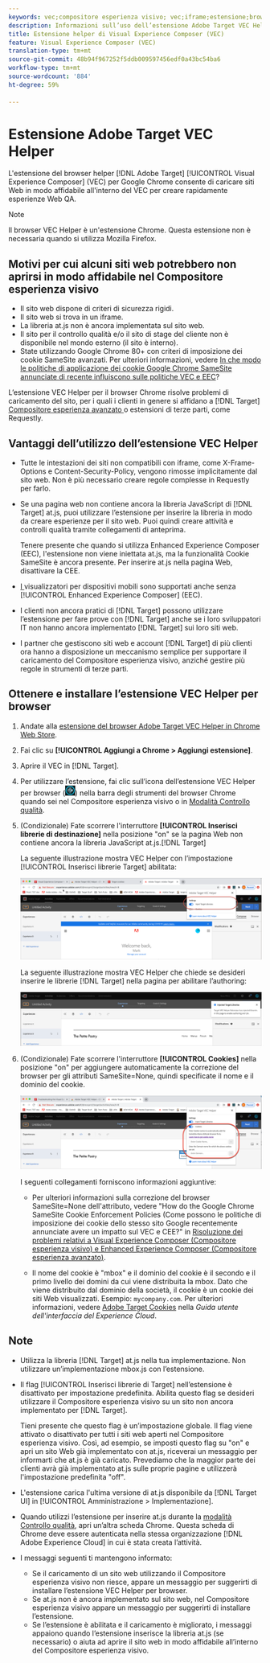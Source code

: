```yaml
---
keywords: vec;compositore esperienza visivo; vec;iframe;estensione;browser
description: Informazioni sull’uso dell’estensione Adobe Target VEC Helper per il browser per caricare i siti web in modo affidabile all’interno del Compositore esperienza visivo per creare ed effettuare il controllo qualità sulle esperienze.
title: Estensione helper di Visual Experience Composer (VEC)
feature: Visual Experience Composer (VEC)
translation-type: tm+mt
source-git-commit: 48b94f967252f5ddb009597456edf0a43bc54ba6
workflow-type: tm+mt
source-wordcount: '884'
ht-degree: 59%

---
```



# Estensione Adobe Target VEC Helper

L&#39;estensione del browser helper [!DNL Adobe Target] [!UICONTROL Visual Experience Composer] (VEC) per Google Chrome consente di caricare siti Web in modo affidabile all&#39;interno del VEC per creare rapidamente esperienze Web QA.

>[!NOTE]
>
>Il browser VEC Helper è un&#39;estensione Chrome. Questa estensione non è necessaria quando si utilizza Mozilla Firefox.

## Motivi per cui alcuni siti web potrebbero non aprirsi in modo affidabile nel Compositore esperienza visivo

* Il sito web dispone di criteri di sicurezza rigidi.
* Il sito web si trova in un iframe.
* La libreria at.js non è ancora implementata sul sito web.
* Il sito per il controllo qualità e/o il sito di stage del cliente non è disponibile nel mondo esterno (il sito è interno).
* State utilizzando Google Chrome 80+ con criteri di imposizione dei cookie SameSite avanzati. Per ulteriori informazioni, vedere [In che modo le politiche di applicazione dei cookie Google Chrome SameSite annunciate di recente influiscono sulle politiche VEC e EEC](/help/c-experiences/c-visual-experience-composer/r-troubleshoot-composer/issues-related-to-the-visual-experience-composer-vec-and-enhanced-experience-composer-eec.md#samesite)?

L’estensione VEC Helper per il browser Chrome risolve problemi di caricamento del sito, per i quali i clienti in genere si affidano a [!DNL Target] [Compositore esperienza avanzato ](/help/administrating-target/visual-experience-composer-set-up.md#eec) o estensioni di terze parti, come Requestly.

## Vantaggi dell’utilizzo dell’estensione VEC Helper

* Tutte le intestazioni dei siti non compatibili con iframe, come X-Frame-Options e Content-Security-Policy, vengono rimosse implicitamente dal sito web. Non è più necessario creare regole complesse in Requestly per farlo.
* Se una pagina web non contiene ancora la libreria JavaScript di [!DNL Target] at.js, puoi utilizzare l’estensione per inserire la libreria in modo da creare esperienze per il sito web. Puoi quindi creare attività e controlli qualità tramite collegamenti di anteprima.

   Tenere presente che quando si utilizza Enhanced Experience Composer (EEC), l&#39;estensione non viene iniettata at.js, ma la funzionalità Cookie SameSite è ancora presente. Per inserire at.js nella pagina Web, disattivare la CEE.

* [I ](/help/c-experiences/c-visual-experience-composer/mobile-viewports.md) visualizzatori per dispositivi mobili sono supportati anche senza  [!UICONTROL Enhanced Experience Composer] (EEC).
* I clienti non ancora pratici di [!DNL Target] possono utilizzare l’estensione per fare prove con [!DNL Target] anche se i loro sviluppatori IT non hanno ancora implementato [!DNL Target] sui loro siti web.
* I partner che gestiscono siti web e account [!DNL Target] di più clienti ora hanno a disposizione un meccanismo semplice per supportare il caricamento del Compositore esperienza visivo, anziché gestire più regole in strumenti di terze parti.

## Ottenere e installare l’estensione VEC Helper per browser

1. Andate alla [ estensione del browser Adobe Target VEC Helper in Chrome Web Store](https://chrome.google.com/webstore/detail/adobe-target-vec-helper/ggjpideecfnbipkacplkhhaflkdjagak).
1. Fai clic su **[!UICONTROL Aggiungi a Chrome > Aggiungi estensione]**.
1. Aprire il VEC in [!DNL Target].
1. Per utilizzare l’estensione, fai clic sull’icona dell’estensione VEC Helper per browser (![icona di VEC Helper](/help/c-experiences/c-visual-experience-composer/r-troubleshoot-composer/assets/vec-help-extension.png)) nella barra degli strumenti del browser Chrome quando sei nel Compositore esperienza visivo o in [Modalità Controllo qualità](/help/c-activities/c-activity-qa/activity-qa.md).
1. (Condizionale) Fate scorrere l&#39;interruttore **[!UICONTROL Inserisci librerie di destinazione]** nella posizione &quot;on&quot; se la pagina Web non contiene ancora la libreria JavaScript at.js.[!DNL Target]

   La seguente illustrazione mostra VEC Helper con l’impostazione [!UICONTROL Inserisci librerie Target] abilitata:

   ![VEC Helper 1](/help/c-experiences/c-visual-experience-composer/r-troubleshoot-composer/assets/vec-help-extension-1.png)

   La seguente illustrazione mostra VEC Helper che chiede se desideri inserire le librerie [!DNL Target] nella pagina per abilitare l’authoring:

   ![VEC Helper 2](/help/c-experiences/c-visual-experience-composer/r-troubleshoot-composer/assets/vec-helper.png)

1. (Condizionale) Fate scorrere l&#39;interruttore **[!UICONTROL Cookies]** nella posizione &quot;on&quot; per aggiungere automaticamente la correzione del browser per gli attributi SameSite=None, quindi specificate il nome e il dominio del cookie.

   ![I cookie si attivano nell&#39;estensione del supporto VEC](/help/c-experiences/c-visual-experience-composer/r-troubleshoot-composer/assets/cookies-vec-helper.png)

   I seguenti collegamenti forniscono informazioni aggiuntive:

   * Per ulteriori informazioni sulla correzione del browser SameSite=None dell&#39;attributo, vedere &quot;How do the Google Chrome SameSite Cookie Enforcement Policies (Come possono le politiche di imposizione dei cookie dello stesso sito Google recentemente annunciate avere un impatto sul VEC e CEE?&quot; in [Risoluzione dei problemi relativi a Visual Experience Composer (Compositore esperienza visivo) e Enhanced Experience Composer (Compositore esperienza avanzato)](/help/c-experiences/c-visual-experience-composer/r-troubleshoot-composer/issues-related-to-the-visual-experience-composer-vec-and-enhanced-experience-composer-eec.md#samesite).

   * Il nome del cookie è &quot;mbox&quot; e il dominio del cookie è il secondo e il primo livello dei domini da cui viene distribuita la mbox. Dato che viene distribuito dal dominio della società, il cookie è un cookie dei siti Web visualizzati. Esempio: `mycompany.com`. Per ulteriori informazioni, vedere [ Adobe Target Cookies](https://experienceleague.adobe.com/docs/core-services/interface/ec-cookies/cookies-target.html) nella *Guida utente dell&#39;interfaccia del Experience Cloud*.

## Note

* Utilizza la libreria [!DNL Target] at.js nella tua implementazione. Non utilizzare un’implementazione mbox.js con l’estensione.
* Il flag [!UICONTROL Inserisci librerie di Target] nell’estensione è disattivato per impostazione predefinita. Abilita questo flag se desideri utilizzare il Compositore esperienza visivo su un sito non ancora implementato per [!DNL Target].

   Tieni presente che questo flag è un’impostazione globale. Il flag viene attivato o disattivato per tutti i siti web aperti nel Compositore esperienza visivo. Così, ad esempio, se imposti questo flag su &quot;on&quot; e apri un sito Web già implementato con at.js, riceverai un messaggio per informarti che at.js è già caricato. Prevediamo che la maggior parte dei clienti avrà già implementato at.js sulle proprie pagine e utilizzerà l&#39;impostazione predefinita &quot;off&quot;.

* L&#39;estensione carica l&#39;ultima versione di at.js disponibile da [!DNL Target UI] in [!UICONTROL Amministrazione > Implementazione].
* Quando utilizzi l’estensione per inserire at.js durante la [modalità Controllo qualità](/help/c-activities/c-activity-qa/activity-qa.md), apri un’altra scheda Chrome. Questa scheda di Chrome deve essere autenticata nella stessa organizzazione [!DNL Adobe Experience Cloud] in cui è stata creata l’attività.
* I messaggi seguenti ti mantengono informato:

   * Se il caricamento di un sito web utilizzando il Compositore esperienza visivo non riesce, appare un messaggio per suggerirti di installare l’estensione VEC Helper per browser.
   * Se at.js non è ancora implementato sul sito web, nel Compositore esperienza visivo appare un messaggio per suggerirti di installare l’estensione.
   * Se l’estensione è abilitata e il caricamento è migliorato, i messaggi appaiono quando l’estensione inserisce la libreria at.js (se necessario) o aiuta ad aprire il sito web in modo affidabile all’interno del Compositore esperienza visivo.

